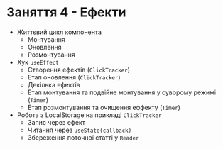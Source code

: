 # Заняття 4 - Ефекти

- Життєвий цикл компонента
  - Монтування
  - Оновлення
  - Розмонтування
- Хук `useEffect`
  - Створення ефектів (`ClickTracker`)
  - Етап оновлення (`ClickTracker`)
  - Декілька ефектів
  - Етап монтування та подвійне монтування у суворому режимі (`Timer`)
  - Етап розмонтування та очищення еффекту (`Timer`)
- Робота з LocalStorage на прикладі `ClickTracker`
  - Запис через ефект
  - Читання через `useState(callback)`
  - Збереження поточної статті у `Reader`
